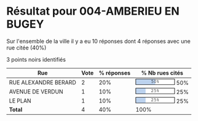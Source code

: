 # Résultat pour 004-AMBERIEU EN BUGEY

Sur l'ensemble de la ville il y a eu 10 réponses dont 4 réponses avec une rue citée (40%)

3 points noirs identifiés

| Rue | Vote | % réponses | % Nb rues cités|
|-----|------|------------|----------------|
| RUE ALEXANDRE BERARD | 2 | 20% | <img src="../../img/bar_50.gif" />&nbsp;50%|
| AVENUE DE VERDUN | 1 | 10% | <img src="../../img/bar_25.gif" />&nbsp;25%|
| LE PLAN | 1 | 10% | <img src="../../img/bar_25.gif" />&nbsp;25%|
| **Total** | 4 | 40% | 100%|
